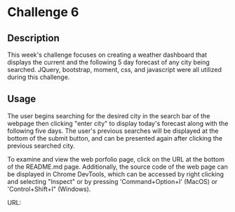 # Challenge 6
## Description

This week's challenge focuses on creating a weather dashboard that displays the current and the following 5 day forecast of any city being searched. JQuery, bootstrap, moment, css, and javascript were all utilized during this challenge. 

## Usage
The user begins searching for the desired city in the search bar of the webpage then clicking "enter city" to display today's forecast along with the following five days. The user's previous searches will be displayed at the bottom of the submit button, and can be presented again after clicking the previous searched city.

To examine and view the web porfolio page, click on the URL at the bottom of the README.md page. Additionally, the source code of the web page can be displayed in Chrome DevTools, which can be accessed by right clicking and selecting "Inspect" or by pressing 'Command+Option+I' (MacOS) or 'Control+Shift+I" (Windows).


URL: 

